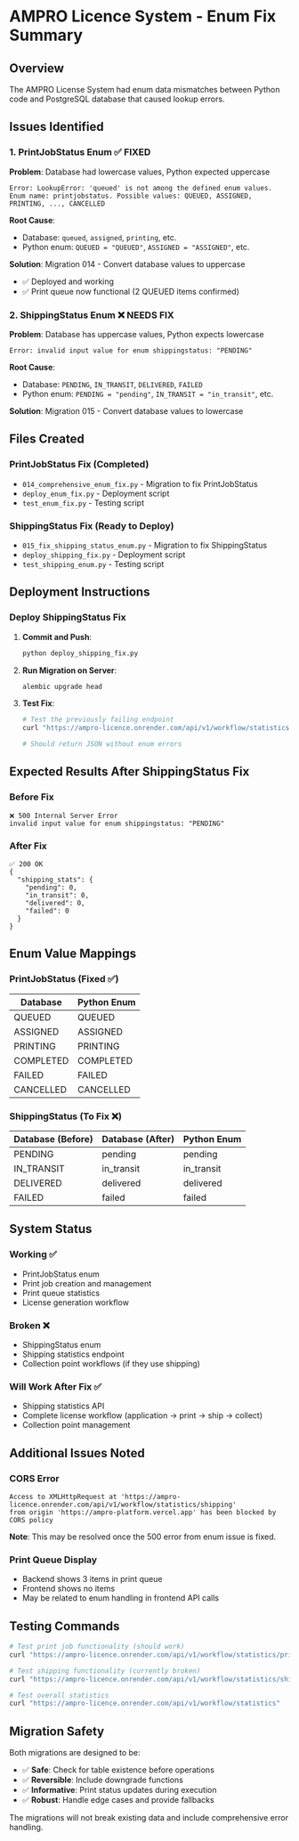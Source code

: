 # AMPRO Licence System - Enum Fix Summary

## Overview
The AMPRO License System had enum data mismatches between Python code and PostgreSQL database that caused lookup errors.

## Issues Identified

### 1. PrintJobStatus Enum ✅ **FIXED**
**Problem**: Database had lowercase values, Python expected uppercase
```
Error: LookupError: 'queued' is not among the defined enum values. 
Enum name: printjobstatus. Possible values: QUEUED, ASSIGNED, PRINTING, ..., CANCELLED
```

**Root Cause**:
- Database: `queued`, `assigned`, `printing`, etc.
- Python enum: `QUEUED = "QUEUED"`, `ASSIGNED = "ASSIGNED"`, etc.

**Solution**: Migration 014 - Convert database values to uppercase
- ✅ Deployed and working
- ✅ Print queue now functional (2 QUEUED items confirmed)

### 2. ShippingStatus Enum ❌ **NEEDS FIX**
**Problem**: Database has uppercase values, Python expects lowercase
```
Error: invalid input value for enum shippingstatus: "PENDING"
```

**Root Cause**:
- Database: `PENDING`, `IN_TRANSIT`, `DELIVERED`, `FAILED`
- Python enum: `PENDING = "pending"`, `IN_TRANSIT = "in_transit"`, etc.

**Solution**: Migration 015 - Convert database values to lowercase

## Files Created

### PrintJobStatus Fix (Completed)
- `014_comprehensive_enum_fix.py` - Migration to fix PrintJobStatus
- `deploy_enum_fix.py` - Deployment script
- `test_enum_fix.py` - Testing script

### ShippingStatus Fix (Ready to Deploy)
- `015_fix_shipping_status_enum.py` - Migration to fix ShippingStatus
- `deploy_shipping_fix.py` - Deployment script
- `test_shipping_enum.py` - Testing script

## Deployment Instructions

### Deploy ShippingStatus Fix

1. **Commit and Push**:
   ```bash
   python deploy_shipping_fix.py
   ```

2. **Run Migration on Server**:
   ```bash
   alembic upgrade head
   ```

3. **Test Fix**:
   ```bash
   # Test the previously failing endpoint
   curl "https://ampro-licence.onrender.com/api/v1/workflow/statistics/shipping"
   
   # Should return JSON without enum errors
   ```

## Expected Results After ShippingStatus Fix

### Before Fix
```
❌ 500 Internal Server Error
invalid input value for enum shippingstatus: "PENDING"
```

### After Fix
```
✅ 200 OK
{
  "shipping_stats": {
    "pending": 0,
    "in_transit": 0,
    "delivered": 0,
    "failed": 0
  }
}
```

## Enum Value Mappings

### PrintJobStatus (Fixed ✅)
| Database | Python Enum |
|----------|-------------|
| QUEUED   | QUEUED      |
| ASSIGNED | ASSIGNED    |
| PRINTING | PRINTING    |
| COMPLETED| COMPLETED   |
| FAILED   | FAILED      |
| CANCELLED| CANCELLED   |

### ShippingStatus (To Fix ❌)
| Database (Before) | Database (After) | Python Enum |
|-------------------|------------------|-------------|
| PENDING           | pending          | pending     |
| IN_TRANSIT        | in_transit       | in_transit  |
| DELIVERED         | delivered        | delivered   |
| FAILED            | failed           | failed      |

## System Status

### Working ✅
- PrintJobStatus enum
- Print job creation and management
- Print queue statistics
- License generation workflow

### Broken ❌
- ShippingStatus enum
- Shipping statistics endpoint
- Collection point workflows (if they use shipping)

### Will Work After Fix ✅
- Shipping statistics API
- Complete license workflow (application → print → ship → collect)
- Collection point management

## Additional Issues Noted

### CORS Error
```
Access to XMLHttpRequest at 'https://ampro-licence.onrender.com/api/v1/workflow/statistics/shipping' 
from origin 'https://ampro-platform.vercel.app' has been blocked by CORS policy
```
**Note**: This may be resolved once the 500 error from enum issue is fixed.

### Print Queue Display
- Backend shows 3 items in print queue
- Frontend shows no items
- May be related to enum handling in frontend API calls

## Testing Commands

```bash
# Test print job functionality (should work)
curl "https://ampro-licence.onrender.com/api/v1/workflow/statistics/print"

# Test shipping functionality (currently broken)
curl "https://ampro-licence.onrender.com/api/v1/workflow/statistics/shipping"

# Test overall statistics 
curl "https://ampro-licence.onrender.com/api/v1/workflow/statistics"
```

## Migration Safety

Both migrations are designed to be:
- ✅ **Safe**: Check for table existence before operations
- ✅ **Reversible**: Include downgrade functions
- ✅ **Informative**: Print status updates during execution
- ✅ **Robust**: Handle edge cases and provide fallbacks

The migrations will not break existing data and include comprehensive error handling. 